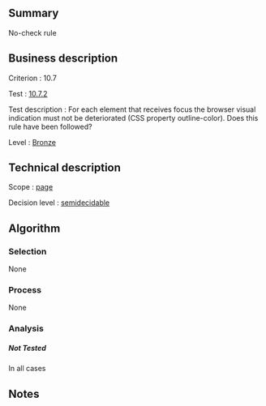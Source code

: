 ## Summary

No-check rule

## Business description

Criterion : 10.7

Test :
[10.7.2](http://www.accessiweb.org/index.php/accessiweb-22-english-version.html#test-10-7-2)

Test description : For each element that receives focus the browser
visual indication must not be deteriorated (CSS property outline-color).
Does this rule have been followed?

Level : [Bronze](/en/category/rules-design/accessiweb-11/level/bronze)

## Technical description

Scope : [page](/en/category/rules-design/accessiweb-11/scope/page)

Decision level :
[semidecidable](/en/category/rules-design/accessiweb-11/decision-level/semidecidable)

## Algorithm

### Selection

None

### Process

None

### Analysis

##### Not Tested

In all cases

## Notes


